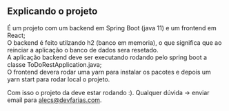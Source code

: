 ## Explicando o projeto

É um projeto com um backend em Spring Boot (java 11) e um frontend em React; <br />
O backend é feito utilzando h2 (banco em memoria), o que significa que ao reinciar a aplicação o banco de dados sera resetado.<br />
A aplicação backend deve ser executando rodando pelo spring boot a classe ToDoRestApplication.java;<br />
O frontend devera rodar uma yarn para instalar os pacotes e depois um yarn start para rodar local o projeto.<br />

Com isso o projeto da deve estar rodando :). Qualquer dúvida -> enviar email para alecs@devfarias.com. <br />



